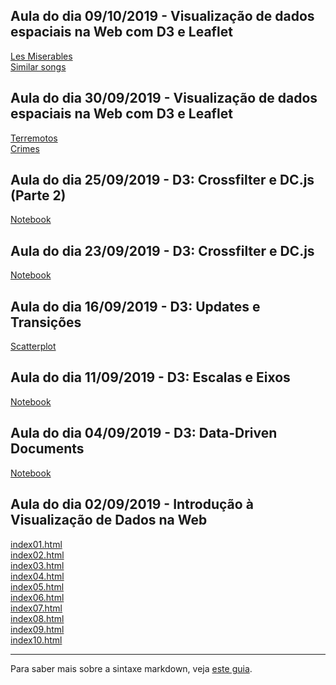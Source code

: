 ## Aula do dia 09/10/2019 - Visualização de dados espaciais na Web com D3 e Leaflet
[Les Miserables](d3_network/les-miserables/index.html)<br>
[Similar songs](d3_network/similar-song-network/index.html)<br>

## Aula do dia 30/09/2019 - Visualização de dados espaciais na Web com D3 e Leaflet
[Terremotos](d3_leaflet/d3-com-crossfilter-e-dc-js-e-leaflet/index.html)<br>
[Crimes](d3_leaflet/crimes-in-chicago/index.html)<br>

## Aula do dia 25/09/2019 - D3: Crossfilter e DC.js (Parte 2)
[Notebook](d3_crossfilter_2/index.html)<br>

## Aula do dia 23/09/2019 - D3: Crossfilter e DC.js
[Notebook](d3_crossfilter/index.html)<br>

## Aula do dia 16/09/2019 - D3: Updates e Transições
[Scatterplot](d3_update/scatterplot.html)<br>

## Aula do dia 11/09/2019 - D3: Escalas e Eixos
[Notebook](d3_scale/notebook.html)<br>

## Aula do dia 04/09/2019 - D3: Data-Driven Documents
[Notebook](d3_intro/notebook.html)<br>

## Aula do dia 02/09/2019 - Introdução à Visualização de Dados na Web

[index01.html](basic/index01.html)<br>
[index02.html](basic/index02.html)<br>
[index03.html](basic/index03.html)<br>
[index04.html](basic/index04.html)<br>
[index05.html](basic/index05.html)<br>
[index06.html](basic/index06.html)<br>
[index07.html](basic/index07.html)<br>
[index08.html](basic/index08.html)<br>
[index09.html](basic/index09.html)<br>
[index10.html](basic/index10.html)<br>

---

Para saber mais sobre a sintaxe markdown, veja [este guia](https://guides.github.com/features/mastering-markdown/).
